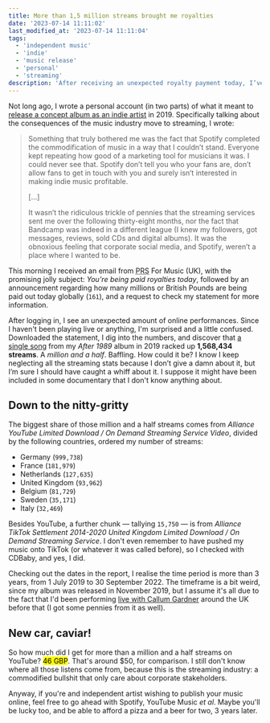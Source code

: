 ```yaml
---
title: More than 1,5 million streams brought me royalties
date: '2023-07-14 11:11:02'
last_modified_at: '2023-07-14 11:11:04'
tags:
  - 'independent music'
  - 'indie'
  - 'music release'
  - 'personal'
  - 'streaming'
description: 'After receiving an unexpected royalty payment today, I’ve been reflecting about the music industry, again.'
---
```

Not long ago, I wrote a personal account (in two parts) of what it meant to [release a concept album as an indie artist](/blog/releasing-an-album-as-an-independent-artist-pt1/) in 2019. Specifically talking about the consequences of the music industry move to streaming, I wrote:

> Something that truly bothered me was the fact that Spotify completed the commodification of music in a way that I couldn’t stand. Everyone kept repeating how good of a marketing tool for musicians it was. I could never see that. Spotify don’t tell you who your fans are, don’t allow fans to get in touch with you and surely isn’t interested in making indie music profitable.
> 
> [&hellip;]
> 
> It wasn’t the ridiculous trickle of pennies that the streaming services sent me over the following thirty-eight months, nor the fact that Bandcamp was indeed in a different league (I knew my followers, got messages, reviews, sold CDs and digital albums). It was the obnoxious feeling that corporate social media, and Spotify, weren’t a place where I wanted to be. 

This morning I received an email from <abbr title="Performing Right Society">PRS</abbr> For Music (UK), with the promising jolly subject: _You're being paid royalties today_, followed by an announcement regarding how many millions or British Pounds are being paid out today globally (`161`), and a request to check my statement for more information.

After logging in, I see an unexpected amount of online performances. Since I haven't been playing live or anything, I'm surprised and a little confused. Downloaded the statement, I dig into the numbers, and discover that [a single song](https://minutestomidnight.bandcamp.com/track/sachsenhausen) from my _After 1989_ album in 2019 racked up **1,568,434 streams**. A _million and a half_. Baffling. How could it be? I know I keep neglecting all the streaming stats because I don’t give a damn about it, but I’m sure I should have caught a whiff about it. I suppose it might have been included in some documentary that I don't know anything about.

## Down to the nitty-gritty

The biggest share of those million and a half streams comes from _Alliance YouTube Limited Download / On Demand Streaming Service Video_, divided by the following countries, ordered my number of streams:

- Germany (`999,738`)
- France (`181,979`)
- Netherlands (`127,635`)
- United Kingdom (`93,962`)
- Belgium (`81,729`)
- Sweden (`35,171`)
- Italy (`32,469`)

Besides YouTube, a further chunk — tallying `15,750` — is from _Alliance TikTok Settlement 2014-2020 United Kingdom Limited Download / On Demand Streaming Service_. I don't even remember to have pushed my music onto TikTok (or whatever it was called before), so I checked with CDBaby, and yes, I did.

Checking out the dates in the report, I realise the time period is more than 3 years, from 1 July 2019 to 30 September 2022. The timeframe is a bit weird, since my album was released in November 2019, but I assume it's all due to the fact that I'd been performing [live with Callum Gardner](/blog/live-shows/) around the UK before that (I got some pennies from it as well).

## New car, caviar!

So how much did I get for more than a million and a half streams on YouTube? <mark>46 GBP</mark>. That's around $50, for comparison. I still don't know where all those listens come from, because this is the streaming industry: a commodified bullshit that only care about corporate stakeholders.

Anyway, if you're and independent artist wishing to publish your music online, feel free to go ahead with Spotify, YouTube Music _et al_. Maybe you'll be lucky too, and be able to afford a pizza and a beer for two, 3 years later.